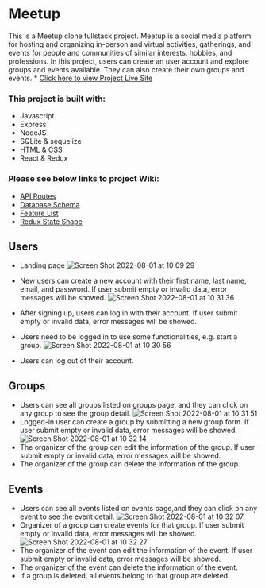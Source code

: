# Meetup

This is a Meetup clone fullstack project. Meetup is a social media platform for hosting and organizing in-person and virtual activities, gatherings, and events for people and communities of similar interests, hobbies, and professions. In this project, users can create an user account and explore groups and events available. They can also create their own groups and events. * [Click here to view Project Live Site](https://meetup22.herokuapp.com/)

### This project is built with:
* Javascript
* Express
* NodeJS
* SQLite & sequelize
* HTML & CSS
* React & Redux

### Please see below links to project Wiki:
* [API Routes](https://github.com/YueHuang22/API-project/wiki/API-Documentation)
* [Database Schema](https://github.com/YueHuang22/API-project/wiki/Database-Schema)
* [Feature List](https://github.com/YueHuang22/API-project/wiki/Feature-List)
* [Redux State Shape](https://github.com/YueHuang22/API-project/wiki/Redux-State-Shape)

## Users

* Landing page
![Screen Shot 2022-08-01 at 10 09 29](https://user-images.githubusercontent.com/93162290/182166813-99191279-4c7a-4595-9c53-043e52439322.png)

* New users can create a new account with their first name, last name, email, and password. If user submit empty or invalid data, error messages will be showed.
![Screen Shot 2022-08-01 at 10 31 36](https://user-images.githubusercontent.com/93162290/182174509-3135563d-6e8e-4ffc-9d82-633021201a49.png)

* After signing up, users can log in with their account. If user submit empty or invalid data, error messages will be showed.
* Users need to be logged in to use some functionalities, e.g. start a group. 
![Screen Shot 2022-08-01 at 10 30 56](https://user-images.githubusercontent.com/93162290/182174515-0958d642-2d42-4d19-a213-985e9793d860.png)

* Users can log out of their account.

## Groups

* Users can see all groups listed on groups page, and they can click on any group to see the group detail.
![Screen Shot 2022-08-01 at 10 31 51](https://user-images.githubusercontent.com/93162290/182173716-7c4f709e-8fd4-4049-b245-a5e08c76bf4d.png)
* Logged-in user can create a group by submitting a new group form. If user submit empty or invalid data, error messages will be showed.
![Screen Shot 2022-08-01 at 10 32 14](https://user-images.githubusercontent.com/93162290/182173774-a4c456e2-c1da-4437-85cd-8b58a2b550cc.png)
* The organizer of the group can edit the information of the group. If user submit empty or invalid data, error messages will be showed.
* The organizer of the group can delete the information of the group. 

## Events

* Users can see all events listed on events page,and they can click on any event to see the event detail.
![Screen Shot 2022-08-01 at 10 32 07](https://user-images.githubusercontent.com/93162290/182174697-d362e087-1f19-4b87-8782-ffc6c7564810.png)
* Organizer of a group can create events for that group. If user submit empty or invalid data, error messages will be showed.
![Screen Shot 2022-08-01 at 10 32 27](https://user-images.githubusercontent.com/93162290/182174833-c77545ae-f04a-444a-b456-952ca28f6a91.png)
* The organizer of the event can edit the information of the event. If user submit empty or invalid data, error messages will be showed.
* The organizer of the event can delete the information of the event. 
* If a group is deleted, all events belong to that group are deleted.
